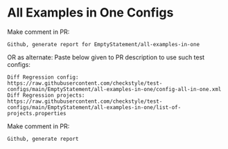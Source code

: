 # All Examples in One Configs
Make comment in PR:
```
Github, generate report for EmptyStatement/all-examples-in-one
```
OR as alternate:
Paste below given to PR description to use such test configs:
```
Diff Regression config: https://raw.githubusercontent.com/checkstyle/test-configs/main/EmptyStatement/all-examples-in-one/config-all-in-one.xml
Diff Regression projects: https://raw.githubusercontent.com/checkstyle/test-configs/main/EmptyStatement/all-examples-in-one/list-of-projects.properties
```
Make comment in PR:
```
Github, generate report
```
